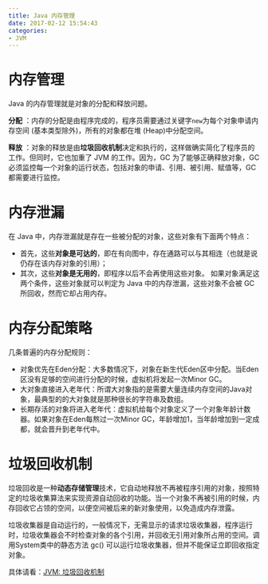 ```yaml
---
title: Java 内存管理
date: 2017-02-12 15:54:43
categories:
- JVM
---
```


# 内存管理
Java 的内存管理就是对象的分配和释放问题。

**分配** ：内存的分配是由程序完成的，程序员需要通过关键字`new`为每个对象申请内存空间 (基本类型除外)，所有的对象都在堆 (Heap)中分配空间。

**释放** ：对象的释放是由**垃圾回收机制**决定和执行的，这样做确实简化了程序员的工作。但同时，它也加重了 JVM 的工作。因为，GC 为了能够正确释放对象，GC 必须监控每一个对象的运行状态，包括对象的申请、引用、被引用、赋值等，GC 都需要进行监控。

# 内存泄漏
在 Java 中，内存泄漏就是存在一些被分配的对象，这些对象有下面两个特点：
* 首先，这些**对象是可达的**，即在有向图中，存在通路可以与其相连（也就是说仍存在该内存对象的引用）；
* 其次，这些**对象是无用的**，即程序以后不会再使用这些对象。
如果对象满足这两个条件，这些对象就可以判定为 Java 中的内存泄漏，这些对象不会被 GC 所回收，然而它却占用内存。

# 内存分配策略
几条普遍的内存分配规则：
* 对象优先在Eden分配：大多数情况下，对象在新生代Eden区中分配。当Eden区没有足够的空间进行分配的时候，虚拟机将发起一次Minor GC。
* 大对象直接进入老年代：所谓大对象指的是需要大量连续内存空间的Java对象，最典型的的大对象就是那种很长的字符串及数组。
* 长期存活的对象将进入老年代：虚拟机给每个对象定义了一个对象年龄计数器。如果对象在Eden每熬过一次Minor GC，年龄增加1，当年龄增加到一定成都，就会晋升到老年代中。

# 垃圾回收机制
垃圾回收是一种**动态存储管理**技术，它自动地释放不再被程序引用的对象，按照特定的垃圾收集算法来实现资源自动回收的功能。当一个对象不再被引用的时候，内存回收它占领的空间，以便空间被后来的新对象使用，以免造成内存泄露。

垃圾收集器是自动运行的，一般情况下，无需显示的请求垃圾收集器，程序运行时，垃圾收集器会不时检查对象的各个引用，并回收无引用对象所占用的空间。调用System类中的静态方法 gc() 可以运行垃圾收集器，但并不能保证立即回收指定对象。

具体请看：[JVM: 垃圾回收机制](https://rogerfang.github.io/2017/01/05/JVM-%E5%9E%83%E5%9C%BE%E5%9B%9E%E6%94%B6%E6%9C%BA%E5%88%B6/)

